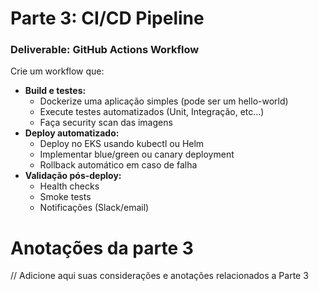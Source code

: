 # **Parte 3: CI/CD Pipeline**

### Deliverable: GitHub Actions Workflow

Crie um workflow que:

- **Build e testes:**
    - Dockerize uma aplicação simples (pode ser um hello-world)
    - Execute testes automatizados (Unit, Integração, etc...)
    - Faça security scan das imagens
- **Deploy automatizado:**
    - Deploy no EKS usando kubectl ou Helm
    - Implementar blue/green ou canary deployment
    - Rollback automático em caso de falha
- **Validação pós-deploy:**
    - Health checks
    - Smoke tests
    - Notificações (Slack/email)

# Anotações da parte 3

// Adicione aqui suas considerações e anotações relacionados a Parte 3